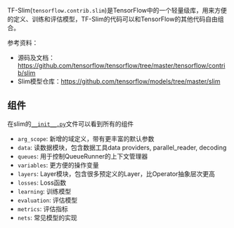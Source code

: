TF-Slim(`tensorflow.contrib.slim`)是TensorFlow中的一个轻量级库，用来方便的定义、训练和评估模型，TF-Slim的代码可以和TensorFlow的其他代码自由组合。

参考资料：
* 源码及文档：https://github.com/tensorflow/tensorflow/tree/master/tensorflow/contrib/slim
* Slim模型仓库：https://github.com/tensorflow/models/tree/master/slim

## 组件
在slim的[`__init__.py`](https://github.com/tensorflow/tensorflow/blob/master/tensorflow/contrib/slim/__init__.py)文件可以看到所有的组件
* `arg_scope`: 新增的域定义，带有更丰富的默认参数
* `data`: 读数据模块，包含数据工具data providers, parallel_reader, decoding
* `queues`: 用于控制QueueRunner的上下文管理器
* `variables`: 更方便的操作变量
* `layers`: Layer模块，包含很多预定义的Layer，比Operator抽象层次更高
* `losses`: Loss函数
* `learning`: 训练模型
* `evaluation`: 评估模型
* `metrics`: 评估指标
* `nets`: 常见模型的实现

